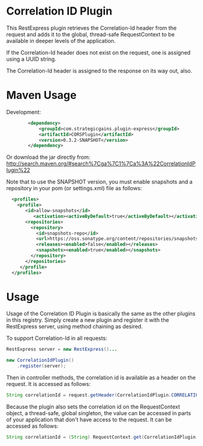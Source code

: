 Correlation ID Plugin
=====================

This RestExpress plugin retrieves the Correlation-Id header from the request
and adds it to the global, thread-safe RequestContext to be available in deeper
levels of the application.

If the Correlation-Id header does not exist on the request, one is assigned
using a UUID string.

The Correlation-Id header is assigned to the response on its way out, also.

Maven Usage
===========

Development:
```xml
		<dependency>
			<groupId>com.strategicgains.plugin-express</groupId>
			<artifactId>CORSPlugin</artifactId>
			<version>0.3.2-SNAPSHOT</version>
		</dependency>
```
Or download the jar directly from: 
http://search.maven.org/#search%7Cga%7C1%7Ca%3A%22CorrelationIdPlugin%22

Note that to use the SNAPSHOT version, you must enable snapshots and a repository in your pom (or settings.xml) file as follows:
```xml
  <profiles>
    <profile>
       <id>allow-snapshots</id>
          <activation><activeByDefault>true</activeByDefault></activation>
       <repositories>
         <repository>
           <id>snapshots-repo</id>
           <url>https://oss.sonatype.org/content/repositories/snapshots</url>
           <releases><enabled>false</enabled></releases>
           <snapshots><enabled>true</enabled></snapshots>
         </repository>
       </repositories>
     </profile>
  </profiles>
```

Usage
=====

Usage of the Correlation ID Plugin is basically the same as the other plugins in this registry.
Simply create a new plugin and register it with the RestExpress server, using method chaining as desired.

To support Correlation-Id in all requests:

```java
RestExpress server = new RestExpress()...

new CorrelationIdPlugin()
	.register(server);
```

Then in controller methods, the correlation id is available as a header on the request. It is accessed
as follows:

```java
String correlationId = request.getHeader(CorrelationIdPlugin.CORRELATION_ID);
```

Because the plugin also sets the correlation id on the RequestContext object, a thread-safe, global
singleton, the value can be accessed in parts of your application that don't have access to the request.
It can be accessed as follows:

```java
String correlationId = (String) RequestContext.get(CorrelationIdPlugin.CORRELATION_ID);
```
